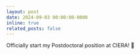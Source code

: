 ```yaml
---
layout: post
date: 2024-09-03 00:00:00-0000
inline: true
related_posts: false
---
```


Officially start my Postdoctoral position at CIERA! 🎉
